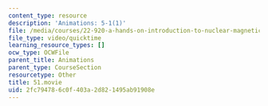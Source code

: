 ```yaml
---
content_type: resource
description: 'Animations: 5-1(1)'
file: /media/courses/22-920-a-hands-on-introduction-to-nuclear-magnetic-resonance-january-iap-1997/2fc794786c0f403a2d821495ab91908e_51.movie
file_type: video/quicktime
learning_resource_types: []
ocw_type: OCWFile
parent_title: Animations
parent_type: CourseSection
resourcetype: Other
title: 51.movie
uid: 2fc79478-6c0f-403a-2d82-1495ab91908e
---
```

